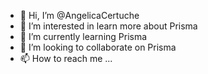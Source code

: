 - 👋 Hi, I’m @AngelicaCertuche
- 👀 I’m interested in learn more about Prisma
- 🌱 I’m currently learning Prisma
- 💞️ I’m looking to collaborate on Prisma 
- 📫 How to reach me ...

<!---
AngelicaCertuche/AngelicaCertuche is a ✨ special ✨ repository because its `README.md` (this file) appears on your GitHub profile.
You can click the Preview link to take a look at your changes.
--->
